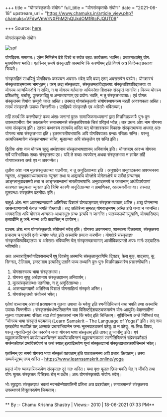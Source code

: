 +++
title = "योगसंस्कृतयोः संयोगः"
full_title = "योगसंस्कृतयोः संयोगः"
date = "2021-06-18"
upstream_url = "https://www.chamuks.in/article_view.php?chamuks=VFdwVmVrNXFhM2hQUkdOM1RtcFJQUT09"

+++
Source: [here](https://www.chamuks.in/article_view.php?chamuks=VFdwVmVrNXFhM2hQUkdOM1RtcFJQUT09).

योगसंस्कृतयोः संयोगः 



![spf](article_img/CHAMU-1624024981jethat_1.PNG)

योगदिवसः समागतः। एतेन निमित्तेन देशे विश्वे च सर्वत्र बहवः कार्यक्रमाः
भवन्ति। प्रचारमाध्यमेषु योगः मुख्यविषयः भवति। एतस्मिन् समये संस्कृतज्ञैः
अस्माभिः किं करणीयम् इति विषये अत्र किञ्चित् प्रस्तावः क्रियते।  
  
संस्कृतहितं साधयितुं योगदिवसः कश्यचन अवसरः भवेत् यदि वयम् एतम् अवसरत्वेन
पश्येम। योगशास्त्रं संस्कृतवाङ्मयस्य भागभूतम्। परम् अद्य संस्कृतज्ञाः,
संस्कृतमहाविद्यालयाः संस्कृतविश्वविद्यालयाः वा योगस्य आन्वयिकक्षेत्रे न
सन्ति, न वा योगस्य वर्तमानाः अधिकांशाः शिक्षकाः संस्कृतं जानन्ति। किञ्च
योगस्य प्रशिक्षणेषु, चर्चासु, पुस्तकादिषु च अन्यभाषाणाम् एव प्रयोगः
भवति, न तु संस्कृतभाषायाः। एवं योगतः संस्कृतस्य वियोगः सम्पूर्णः जातः
अस्ति। तस्मात् योगसंस्कृतयोः संयोगस्थापनस्य महती आवश्यकता अस्ति। तदर्थं
संस्कृतज्ञैः उपायाः चिन्तनीयाः। एतद्विषये संस्कृतज्ञैः एव अग्रेसरैः
भवितव्यम्।  
  
तर्हि तदर्थं किं करणीयम्? पञ्च अंशाः जनानां पुरतः सामाजिकमाध्यमानां
द्वारा भिन्नभिन्नप्रकारैः पुनः पुनः उपस्थापनीयाः येन कालक्रमेण समाजमानसे
संस्कृतविषयकं चित्रं परिवृत्तं भवेत्। तत्र प्रथमः अंशः नाम योगस्य भाषा
संस्कृतम् इति। एतस्य कथनस्य तात्पर्यम् अस्ति यत् योगशास्त्रस्य विकासः
संस्कृतभाषया अभवत् अतः योगस्य भाषा संस्कृतभाषा इति। इतरभारतीयभाषाभिः अपि
योगविषयकाः ग्रन्थाः रचिताः सन्ति। परन्तु अत्यधिकमात्रेण संस्कृतभाषया
सन्ति, मूलग्रन्थाः अपि संस्कृतेन एव सन्ति इति।  
  
द्वितीयः अंशः नाम योगस्य सुष्ठु अर्थज्ञानाय संस्कृतभाषाज्ञानम्
अनिवार्यम् इति। योगशब्दम् आरभ्य योगस्य सर्वे पारिभाषिकाः शब्दाः
संस्कृतस्य एव। यदि ते शब्दाः त्यज्येरन् अथवा संस्कृतभाषा न ज्ञायेत तर्हि
योगशास्त्रस्य अर्थः एव न अवगम्येत।  
  
तृतीयः अंशः नाम मूलसंस्कृतग्रन्थाः पठनीयाः, न तु अनूदितग्रन्थाः इति।
अनुवादेन अनुवादकस्य अवगमनस्य न्यूनता, अनुवादमाध्यमभाषयाः न्यूनता तथा च
अद्यावधि योगक्षेत्रे योगेतरक्षेत्रे च सर्वेषां ग्रन्थानाम्
आङ्ग्लानुवादसमये तथा च आङ्ग्लग्रन्थानां भारतीयभाषाभिः अनुवादसमये च
जातानाम् अर्थविपर्ययाणां कारणतः समुत्पन्नाः न्यूनताः इति त्रिभिः कारणैः
अनूदितग्रन्थाः न प्रामाणिकाः, अप्रत्ययनीयाः वा। तस्मात् मूलग्रन्थाः
संस्कृतेन पठनीयाः इति।  
  
चतुर्थः अंशः नाम आसनप्राणायामौ अतिरिच्य विशालं योगवाङ्मयम्
संस्कृतभाषायाम् अस्ति। अद्य योगनाम्ना आसनप्राणायामौ केवलं जगति विख्यातौ।
तद् अतिरिच्य सुमहत् योगवाङ्मयम् अस्ति इति जनाः न जानन्ति। भगवद्गीता अपि
योगस्य अन्यतमः आधारभूतः ग्रन्थः इत्यपि न जानन्ति। पातञ्जलयोगसूत्राणि,
योगवासिष्ठम् इत्यादीनि तु जनैः नाम्ना अपि कदाचित् न ज्ञायेरन्।  
  
पञ्चमः अंशः नाम योगसंस्कृतयोः संयोजनं भवेत् इति। योगस्य अवगमनाय,
शास्त्रस्य विकासाय, संस्कृतस्य प्रचाराय च पुनरपि द्वयोः संयोगः भवेत् इति
अस्माभिः प्रयत्नः करणीयः। योगक्षेत्रे संस्कृतज्ञाः
संस्कृतविश्वविद्यालयाः च अग्रेसराः भविष्यन्ति चेत् संस्कृतच्छात्राणाम्
आजीविकाप्राप्तौ अपरः मार्गः उद्घाटितः भविष्यति।  
  
अतः अन्ताराष्ट्रिययोगदिवससन्दर्भे एषु दिवसेषु अस्माभिः संस्कृतानुरागिभिः
ट्विटर्, फेस् बुक्, वाट्साप्, कू, सिग्नल्, टेलिग्राम, इन्स्टाग्राम
इत्यादिषु एतानि पञ्च तथ्यानि पुनः पुनः भिन्नभिन्नप्रकारेण
प्रसारणीयानि।  
1. योगशास्त्रस्य भाषा संस्कृतभाषा।  
2. योगस्य सुष्ठु अर्थज्ञानाय संस्कृतज्ञानम् अनिवार्यम्।  
3. मूलसंस्कृतग्रन्थाः पठनीयाः, न तु अनूदितग्रन्थाः।  
4. आसनप्राणयामौ अतिरिच्य विशालं योगसाहित्यं संस्कृते अस्ति।  
5. योगसंस्कृतयोः संयोजनं भवेत्।  
  
एतेषां पञ्चानाम् अंशानां प्रख्यापनाय नूतनाः उपायाः के भवेयुः इति
रणनीतिचिन्तनं यथा भवति तथा अस्माभिः उपायाः चिन्तनीयाः।
संस्कृतसंवर्धनप्रतिष्ठानेन यदा विशिष्टोद्देशपाठ्यक्रमत्वेन
योग-आयुर्वेद-वेदान्तादीनां नूतनाः पाठ्यक्रमाः रचिताः तदा तेषां
पुस्तकानां नाम किं भवेत् इति चिन्तितम्। सुविचिन्त्य अन्ते निश्चितं यत्
“योगस्य भाषा संस्कृतं पठ्यताम् (Learn Samskrit – The Language of Yoga)“
इति। तत् नाम एतदर्थमेव स्थापितं यत् अस्माकं प्रचाराभियानेन जनाः
नूतनपाठ्यक्रमं पठेयुः वा न पठेयुः, सः भिन्नः विषयः, परन्तु
न्यूनातिन्यूनं तेन कारणेन जनाः योगस्य भाषा संस्कृतम् इति तावत् तु
जानीयुः इति। एवं व्यूहात्मकचिन्तनं कार्यसाधकचिन्तनं कार्योपायचिन्तनं
व्यूहरचनाकरणं रणनीतिचिन्तनं संप्रेषणकौशलं सर्जनकौशलं प्रभाविसंप्रेषणं च
कथं स्यात् इत्यादिरूपेण यूनां संस्कृतज्ञानां संस्कृतप्रचारकार्यचिन्तनं
भवेत्।  
  
एतस्मिन् एव समये योगस्य भाषा संस्कृतं पठ्यताम् इति पाठ्यक्रमस्य अपि
प्रचारः क्रियताम्। तस्य सम्पर्कसूत्रम् एवम् अस्ति -
<https://www.learnsamskrit.online/yoga>  
  
प्रकृतं योगः व्यावहारिकरूपेण संस्कृततः दूरं गतः अस्ति। यथा वृक्षः मूलतः
छिन्नः भवति चेत् न जीवति तथा योगः मूलतः संस्कृततः विच्छिन्नः चेत् न
वर्धेत। अतः योगसंस्कृतयोः संयोगः भवेत्।  
  
भोः सुहृद्वराः संस्कृतज्ञाः! भवतां नवनवोन्मेषशालिनी प्रतिभा अत्र
प्रदर्श्यताम्। समाजमानसे संस्कृतस्य उपस्थापनं विनूतनरूपेण क्रियताम्।  

------------------------------------------------------------------------

** By :- Chamu Krishna Shastry \| Views:- 2010 \| 18-06-2021 07:33
PM**  

------------------------------------------------------------------------

